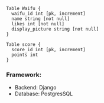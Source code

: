 ```
Table Waifu {
  waifu_id int [pk, increment]
  name string [not null]
  likes int [not null]
  display_picture string [not null]
}

Table score {
  score_id int [pk, increment]
  points int
}
```

### Framework:
  - Backend: Django
  - Database: PostgresSQL
